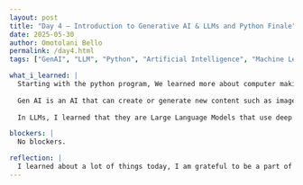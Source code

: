 ```yaml
---
layout: post
title: "Day 4 – Introduction to Generative AI & LLMs and Python Finale"
date: 2025-05-30
author: Omotolani Bello
permalink: /day4.html
tags: ["GenAI", "LLM", "Python", "Artificial Intelligence", "Machine Learning", "Deep Learning", "AI ethics", "Character AI", "Suno AI"]

what_i_learned: |
  Starting with the python program, We learned more about computer making decisions using condition statements or algorithm, the boolean data type, and logical operators. I learned to make a grade book and I found it interesting because I get to see firsthand and even create exactly how grades can be converted to a letter grade and comments. Clyde Tandjong taught about Gen AI and LLMs. 
  
  Gen AI is an AI that can create or generate new content such as images, audio, video, etc. Examples include ChatGPT, Elevenlabs, GitHub Copilot. Evolution of Gen AI- ML- Deep Learning- Gen AI. I learned about the unique features of these evolution and examples too. We had a class activity to use Character AI, Suno AI, and Elevenlabs to create something- it was fun and very much engaging.
  
  In LLMs, I learned that they are Large Language Models that use deep learning algorithm that makes use of neural networks to process and understand human languages. I learned about the different common examples of LLMs and how they work: Tokenization, Embeddings, Predicting, Prompt engineering, and the techniques involved in each step.

blockers: |
  No blockers.

reflection: |
  I learned about a lot of things today, I am grateful to be a part of this program to learn about how AI is very much related to our lives as humans. I can comfortably say that I know more about python and will definitely practice more and advance to more intricate parts of the programming language.
---
```

